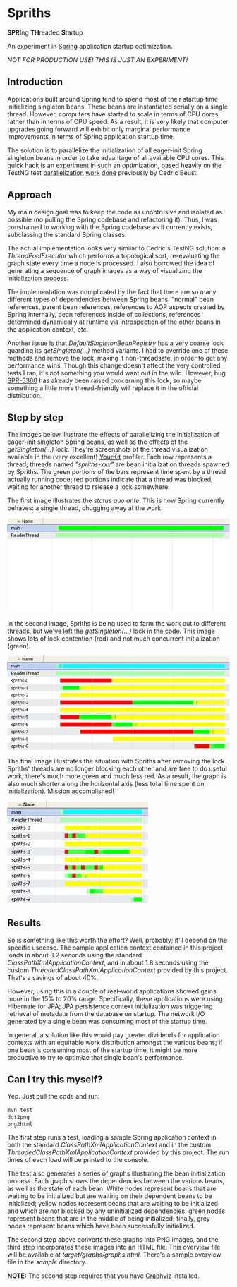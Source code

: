 Spriths
=======

**SPRI**ng **TH**readed **S**tartup

An experiment in [Spring](http://www.springsource.org/about/) application startup optimization.

*NOT FOR PRODUCTION USE! THIS IS JUST AN EXPERIMENT!*

Introduction
------------

Applications built around Spring tend to spend most of their startup time initializing singleton beans. These beans are instantiated serially on a single thread. However, computers have started to scale in terms of CPU cores, rather than in terms of CPU speed. As a result, it is very likely that computer upgrades going forward will exhibit only marginal performance improvements in terms of Spring application startup time.

The solution is to parallelize the initialization of all eager-init Spring singleton beans in order to take advantage of all available CPU cores. This quick hack is an experiment in such an optimization, based heavily on the TestNG test [parallelization](http://beust.com/weblog/archives/000525.html) [work](http://beust.com/weblog/archives/000536.html) [done](http://code.google.com/p/testng/source/browse/trunk/src/main/org/testng/internal/thread/GroupThreadPoolExecutor.java) previously by Cedric Beust.

Approach
--------

My main design goal was to keep the code as unobtrusive and isolated as possible (no pulling the Spring codebase and refactoring it). Thus, I was constrained to working with the Spring codebase as it currently exists, subclassing the standard Spring classes.

The actual implementation looks very similar to Cedric's TestNG solution: a _ThreadPoolExecutor_ which performs a topological sort, re-evaluating the graph state every time a node is processed. I also borrowed the idea of generating a sequence of graph images as a way of visualizing the initialization process.

The implementation was complicated by the fact that there are so many different types of dependencies between Spring beans: "normal" bean references, parent bean references, references to AOP aspects created by Spring internally, bean references inside of collections, references determined dynamically at runtime via introspection of the other beans in the application context, etc.

Another issue is that _DefaultSingletonBeanRegistry_ has a very coarse lock guarding its _getSingleton(...)_ method variants. I had to override one of these methods and remove the lock, making it non-threadsafe, in order to get any performance wins. Though this change doesn't affect the very controlled tests I ran, it's not something you would want out in the wild. However, bug [SPR-5360](http://jira.springframework.org/browse/SPR-5360) has already been raised concerning this lock, so maybe something a little more thread-friendly will replace it in the official distribution.

Step by step
------------

The images below illustrate the effects of parallelizing the initialization of eager-init singleton Spring beans, as well as the effects of the _getSingleton(...)_ lock. They're screenshots of the thread visualization available in the (very excellent) [YourKit](http://yourkit.com/) profiler. Each row represents a thread; threads named _"spriths-xxx"_ are bean initialization threads spawned by Spriths. The green portions of the bars represent time spent by a thread actually running code; red portions indicate that a thread was blocked, waiting for another thread to release a lock somewhere.

The first image illustrates the _status quo ante_. This is how Spring currently behaves: a single thread, chugging away at the work.

![no extra threads](http://github.com/gredler/spriths/raw/master/doc/no-extra-threads.png)

In the second image, Spriths is being used to farm the work out to different threads, but we've left the _getSingleton(...)_ lock in the code. This image shows lots of lock contention (red) and not much concurrent initialization (green).

![threads with coarse lock](http://github.com/gredler/spriths/raw/master/doc/threads-with-coarse-lock.png)

The final image illustrates the situation with Spriths after removing the lock. Spriths' threads are no longer blocking each other and are free to do useful work; there's much more green and much less red. As a result, the graph is also much shorter along the horizontal axis (less total time spent on initialization). Mission accomplished!

![threads without coarse lock](http://github.com/gredler/spriths/raw/master/doc/threads-without-coarse-lock.png)

Results
-------

So is something like this worth the effort? Well, probably; it'll depend on the specific usecase. The sample application context contained in this project loads in about 3.2 seconds using the standard _ClassPathXmlApplicationContext_, and in about 1.8 seconds using the custom _ThreadedClassPathXmlApplicationContext_ provided by this project. That's a savings of about 40%.

However, using this in a couple of real-world applications showed gains more in the 15% to 20% range. Specifically, these applications were using Hibernate for JPA; JPA persistence context initialization was triggering retrieval of metadata from the database on startup. The network I/O generated by a single bean was consuming most of the startup time.

In general, a solution like this would pay greater dividends for application contexts with an equitable work distribution amongst the various beans; if one bean is consuming most of the startup time, it might be more productive to try to optimize that single bean's performance.

Can I try this myself?
----------------------

Yep. Just pull the code and run:

    mvn test
    dot2png
    png2html

The first step runs a test, loading a sample Spring application context in both the standard _ClassPathXmlApplicationContext_ and in the custom _ThreadedClassPathXmlApplicationContext_ provided by this project. The run times of each load will be printed to the console.

The test also generates a series of graphs illustrating the bean initialization process. Each graph shows the dependencies between the various beans, as well as the state of each bean. White nodes represent beans that are waiting to be initialized but are waiting on their dependent beans to be initialized; yellow nodes represent beans that are waiting to be initialized and which are not blocked by any uninitialized dependencies; green nodes represent beans that are in the middle of being initialized; finally, grey nodes represent beans which have been successfully initialized.

The second step above converts these graphs into PNG images, and the third step incorporates these images into an HTML file. This overview file will be available at _target/graphs/graphs.html_. There's a sample overview file in the _sample_ directory.

**NOTE:** The second step requires that you have [Graphviz](http://www.graphviz.org/) installed.

